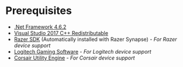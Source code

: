 # Prerequisites

* [.Net Framework 4.6.2](https://www.microsoft.com/en-au/download/details.aspx?id=53344)
* [Visual Studio 2017 C++ Redistributable](https://go.microsoft.com/fwlink/?LinkId=746572)
* [Razer SDK](http://www.razerzone.com/au-en/synapse) \(Automatically installed with Razer Synapse\) - _For Razer device support_
* [Logitech Gaming Software](http://support.logitech.com/en_gb/software/gaming-software) - _For Logitech device support_
* [Corsair Utility Engine](http://www.corsair.com/en-au/support/downloads) - _For Corsair device support_



